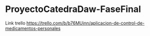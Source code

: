 # ProyectoCatedraDaw-FaseFinal

Link trello
https://trello.com/b/b76MUinn/aplicacion-de-control-de-medicamentos-personales
